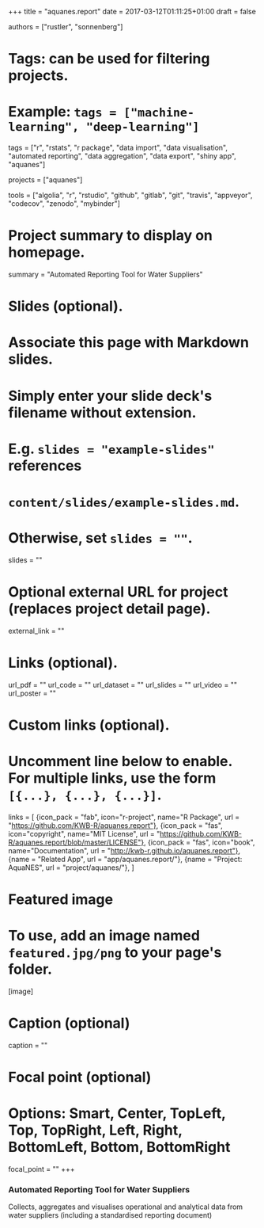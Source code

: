 +++
title = "aquanes.report"
date = 2017-03-12T01:11:25+01:00
draft = false

authors = ["rustler", "sonnenberg"]
# Tags: can be used for filtering projects.
# Example: `tags = ["machine-learning", "deep-learning"]`
tags = ["r", "rstats", "r package", "data import", "data visualisation", "automated reporting", "data aggregation", "data export", "shiny app", "aquanes"]

projects = ["aquanes"]

tools = ["algolia", "r", "rstudio", "github", "gitlab", "git", "travis", "appveyor", "codecov", "zenodo", "mybinder"]

# Project summary to display on homepage.
summary = "Automated Reporting Tool for Water Suppliers"

# Slides (optional).
#   Associate this page with Markdown slides.
#   Simply enter your slide deck's filename without extension.
#   E.g. `slides = "example-slides"` references 
#   `content/slides/example-slides.md`.
#   Otherwise, set `slides = ""`.
slides = ""

# Optional external URL for project (replaces project detail page).
external_link = ""

# Links (optional).
url_pdf = ""
url_code = ""
url_dataset = ""
url_slides = ""
url_video = ""
url_poster = ""

# Custom links (optional).
#   Uncomment line below to enable. For multiple links, use the form `[{...}, {...}, {...}]`.
links = [
{icon_pack = "fab", icon="r-project", name="R Package", url = "https://github.com/KWB-R/aquanes.report"}, 
{icon_pack = "fas", icon="copyright", name="MIT License", url = "https://github.com/KWB-R/aquanes.report/blob/master/LICENSE"},
{icon_pack = "fas", icon="book", name="Documentation", url = "http://kwb-r.github.io/aquanes.report"},
{name = "Related App", url = "app/aquanes.report/"},
{name = "Project: AquaNES", url = "project/aquanes/"},
]

# Featured image
# To use, add an image named `featured.jpg/png` to your page's folder. 
[image]
  # Caption (optional)
  caption = ""

  # Focal point (optional)
  # Options: Smart, Center, TopLeft, Top, TopRight, Left, Right, BottomLeft, Bottom, BottomRight
  focal_point = ""
+++

### Automated Reporting Tool for Water Suppliers

Collects, aggregates and visualises operational and analytical data from water suppliers (including a standardised reporting document)
